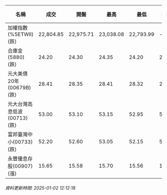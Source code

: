 | 名稱 | 成交 | 開盤 | 最高 | 最低 | 均價 | 成交金額(億) | 昨收 | 漲跌幅 | 漲跌 | 總量 | 昨量 | 振幅 |
| -------- | -------- | -------- | -------- |-------- | -------- | -------- |-------- |-------- |-------- | -------- | -------- |-------- |
|加權指數(%5ETWII) (跌)|22,804.85|22,975.71|23,038.08|22,793.99|-|2,571.99|23,035.10|1.00%|230.25|5,021,042|0|1.06%|
|合庫金(5880) (跌)|24.20|24.30|24.35|24.20|24.24|1.62|24.30|0.41%|0.10|6,671|10,505|0.62%|
|元大美債20年(00679B) (跌)|28.41|28.35|28.41|28.32|28.36|7.79|28.65|0.84%|0.24|27,455|45,433|0.31%|
|元大台灣高息低波(00713) (跌)|53.00|53.10|53.15|52.95|53.03|5.13|53.15|0.28%|0.15|9,671|10,728|0.38%|
|富邦臺灣中小(00733) (跌)|52.20|52.60|53.05|52.15|52.66|0.244|52.75|1.04%|0.55|464|463|1.71%|
|永豐優息存股(00907) (漲)|15.65|15.58|15.70|15.56|15.62|0.232|15.58|0.45%|0.07|1,485|3,661|0.90%|
###### 資料更新時間: 2025-01-02 12:12:18